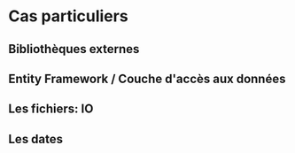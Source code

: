 # Cas particuliers

## Bibliothèques externes

## Entity Framework / Couche d'accès aux données

## Les fichiers: IO

## Les dates


